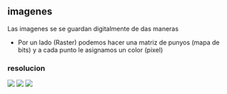 



## imagenes 

Las imagenes se se guardan digitalmente de das maneras 

- Por un lado (Raster) podemos hacer una matriz de punyos (mapa de bits) y a cada punto le asignamos un color (pixel)

### resolucion 









![](file:///home/auxiliarinformatica/Escritorio/%C3%ADndice.jpeg)
![](file:///home/auxiliarinformatica/Escritorio/%C3%ADndice.png)
![](https://efacico.files.wordpress.com/2016/09/trump.gif?w=300)
 
